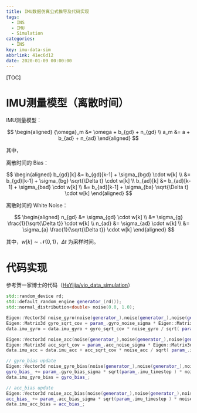 ```yaml
---
title: IMU数据仿真公式推导及代码实现
tags:
  - INS
  - IMU
  - Simulation
categories:
  - INS
key: imu-data-sim
abbrlink: 41ec6d12
date: 2020-01-09 00:00:00
---
```


[TOC]

# IMU测量模型（离散时间）

IMU测量模型：

$$
\begin{aligned}
{\omega}_m &= \omega + b_{gd} + n_{gd} \\
a_m &= a + b_{ad} + n_{ad}
\end{aligned}
$$

其中，

离散时间的 Bias：

$$
\begin{aligned}
b_{gd}[k]
&= b_{gd}[k-1] + \sigma_{bgd} \cdot w[k] \\
&= b_{gd}[k-1] + \sigma_{bg} \sqrt{\Delta t} \cdot w[k] \\
b_{ad}[k]
&= b_{ad}[k-1] + \sigma_{bad} \cdot w[k] \\
&= b_{ad}[k-1] + \sigma_{ba} \sqrt{\Delta t} \cdot w[k]
\end{aligned}
$$

离散时间的 White Noise：

$$
\begin{aligned}
n_{gd}
&= \sigma_{gd} \cdot w[k] \\
&= \sigma_{g} \frac{1}{\sqrt{\Delta t}} \cdot w[k] \\
n_{ad}
&= \sigma_{ad} \cdot w[k] \\
&= \sigma_{a} \frac{1}{\sqrt{\Delta t}} \cdot w[k]
\end{aligned}
$$

其中，$w[k] \sim \mathcal{N}(0,1)$，$\Delta t$ 为采样时间。

# 代码实现

参考贺一家博士的代码（[HeYijia/vio_data_simulation](https://github.com/HeYijia/vio_data_simulation)）

```c++
std::random_device rd;
std::default_random_engine generator_(rd());
std::normal_distribution<double> noise(0.0, 1.0);

Eigen::Vector3d noise_gyro(noise(generator_),noise(generator_),noise(generator_));
Eigen::Matrix3d gyro_sqrt_cov = param_.gyro_noise_sigma * Eigen::Matrix3d::Identity();
data.imu_gyro = data.imu_gyro + gyro_sqrt_cov * noise_gyro / sqrt( param_.imu_timestep ) + gyro_bias_;

Eigen::Vector3d noise_acc(noise(generator_),noise(generator_),noise(generator_));
Eigen::Matrix3d acc_sqrt_cov = param_.acc_noise_sigma * Eigen::Matrix3d::Identity();
data.imu_acc = data.imu_acc + acc_sqrt_cov * noise_acc / sqrt( param_.imu_timestep ) + acc_bias_;

// gyro_bias update
Eigen::Vector3d noise_gyro_bias(noise(generator_),noise(generator_),noise(generator_));
gyro_bias_ += param_.gyro_bias_sigma * sqrt(param_.imu_timestep ) * noise_gyro_bias;
data.imu_gyro_bias = gyro_bias_;

// acc_bias update
Eigen::Vector3d noise_acc_bias(noise(generator_),noise(generator_),noise(generator_));
acc_bias_ += param_.acc_bias_sigma * sqrt(param_.imu_timestep ) * noise_acc_bias;
data.imu_acc_bias = acc_bias_;
```
